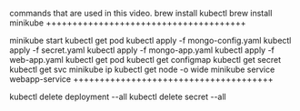 commands that are used in this video.
brew install kubectl
brew install minikube
++++++++++++++++++++++++++++++++++++++

minikube start
kubectl get pod
kubectl apply -f mongo-config.yaml
kubectl apply -f secret.yaml
kubectl apply -f mongo-app.yaml
kubectl apply -f web-app.yaml
kubectl get pod
kubectl get configmap
kubectl get secret
kubectl get svc
minikube ip
kubectl get node -o wide
minikube service webapp-service
++++++++++++++++++++++++++++++++++++++

kubectl delete deployment --all
kubectl delete secret --all
